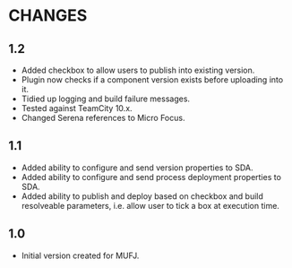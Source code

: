 CHANGES
=======

1.2
---
 - Added checkbox to allow users to publish into existing version.
 - Plugin now checks if a component version exists before uploading into it.
 - Tidied up logging and build failure messages.
 - Tested against TeamCity 10.x.
 - Changed Serena references to Micro Focus.
 
1.1
---
 - Added ability to configure and send version properties to SDA.
 - Added ability to configure and send process deployment properties to SDA.
 - Added ability to publish and deploy based on checkbox and build resolveable parameters, i.e. allow user to tick a box at execution time.
 
1.0
---
 - Initial version created for MUFJ.